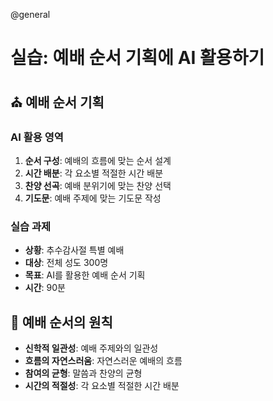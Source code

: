@general

# 실습: 예배 순서 기획에 AI 활용하기

## ⛪ 예배 순서 기획

### AI 활용 영역

1. **순서 구성**: 예배의 흐름에 맞는 순서 설계
2. **시간 배분**: 각 요소별 적절한 시간 배분
3. **찬양 선곡**: 예배 분위기에 맞는 찬양 선택
4. **기도문**: 예배 주제에 맞는 기도문 작성

### 실습 과제

- **상황**: 추수감사절 특별 예배
- **대상**: 전체 성도 300명
- **목표**: AI를 활용한 예배 순서 기획
- **시간**: 90분

## 🎯 예배 순서의 원칙

- **신학적 일관성**: 예배 주제와의 일관성
- **흐름의 자연스러움**: 자연스러운 예배의 흐름
- **참여의 균형**: 말씀과 찬양의 균형
- **시간의 적절성**: 각 요소별 적절한 시간 배분
